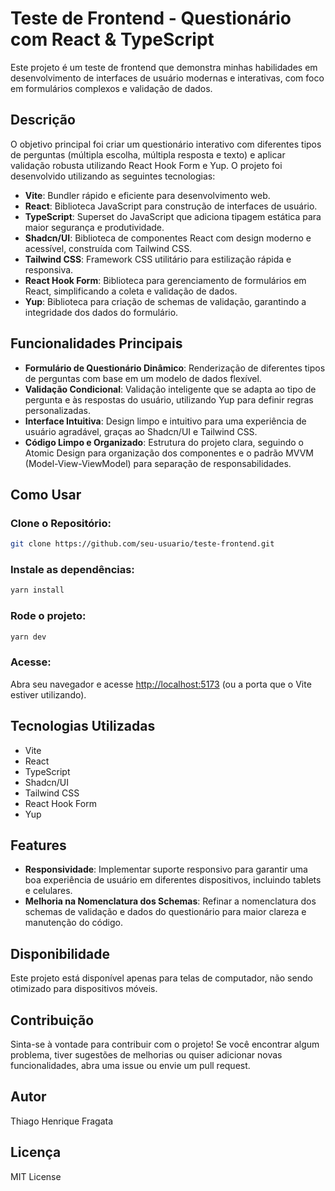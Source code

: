 # Teste de Frontend - Questionário com React & TypeScript

Este projeto é um teste de frontend que demonstra minhas habilidades em desenvolvimento de interfaces de usuário modernas e interativas, com foco em formulários complexos e validação de dados.

## Descrição

O objetivo principal foi criar um questionário interativo com diferentes tipos de perguntas (múltipla escolha, múltipla resposta e texto) e aplicar validação robusta utilizando React Hook Form e Yup. O projeto foi desenvolvido utilizando as seguintes tecnologias:

- **Vite**: Bundler rápido e eficiente para desenvolvimento web.
- **React**: Biblioteca JavaScript para construção de interfaces de usuário.
- **TypeScript**: Superset do JavaScript que adiciona tipagem estática para maior segurança e produtividade.
- **Shadcn/UI**: Biblioteca de componentes React com design moderno e acessível, construída com Tailwind CSS.
- **Tailwind CSS**: Framework CSS utilitário para estilização rápida e responsiva.
- **React Hook Form**: Biblioteca para gerenciamento de formulários em React, simplificando a coleta e validação de dados.
- **Yup**: Biblioteca para criação de schemas de validação, garantindo a integridade dos dados do formulário.

## Funcionalidades Principais

- **Formulário de Questionário Dinâmico**: Renderização de diferentes tipos de perguntas com base em um modelo de dados flexível.
- **Validação Condicional**: Validação inteligente que se adapta ao tipo de pergunta e às respostas do usuário, utilizando Yup para definir regras personalizadas.
- **Interface Intuitiva**: Design limpo e intuitivo para uma experiência de usuário agradável, graças ao Shadcn/UI e Tailwind CSS.
- **Código Limpo e Organizado**: Estrutura do projeto clara, seguindo o Atomic Design para organização dos componentes e o padrão MVVM (Model-View-ViewModel) para separação de responsabilidades.

## Como Usar

### Clone o Repositório:

```bash
git clone https://github.com/seu-usuario/teste-frontend.git
```

### Instale as dependências:

```bash
yarn install
```

### Rode o projeto:

```bash
yarn dev
```

### Acesse:

Abra seu navegador e acesse [http://localhost:5173](http://localhost:5173) (ou a porta que o Vite estiver utilizando).

## Tecnologias Utilizadas

- Vite
- React
- TypeScript
- Shadcn/UI
- Tailwind CSS
- React Hook Form
- Yup

## Features

- **Responsividade**: Implementar suporte responsivo para garantir uma boa experiência de usuário em diferentes dispositivos, incluindo tablets e celulares.
- **Melhoria na Nomenclatura dos Schemas**: Refinar a nomenclatura dos schemas de validação e dados do questionário para maior clareza e manutenção do código.

## Disponibilidade

Este projeto está disponível apenas para telas de computador, não sendo otimizado para dispositivos móveis.

## Contribuição

Sinta-se à vontade para contribuir com o projeto! Se você encontrar algum problema, tiver sugestões de melhorias ou quiser adicionar novas funcionalidades, abra uma issue ou envie um pull request.

## Autor

Thiago Henrique Fragata

## Licença

MIT License
